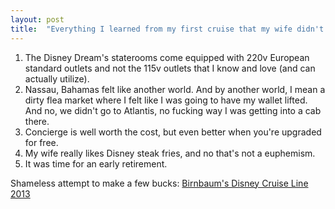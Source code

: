 ```yaml
---
layout: post
title:  "Everything I learned from my first cruise that my wife didn't tell me even after reading Birnbaum's Guide and talking about the cruise for 6 months beforehand"
---
```


1. The Disney Dream's staterooms come equipped with 220v European standard outlets and not the 115v outlets that I know and love (and can actually utilize).
2. Nassau, Bahamas felt like another world. And by another world, I mean a dirty flea market where I felt like I was going to have my wallet lifted. And no, we didn't go to Atlantis, no fucking way I was getting into a cab there.
3. Concierge is well worth the cost, but even better when you're upgraded for free.
4. My wife really likes Disney steak fries, and no that's not a euphemism.
5. It was time for an early retirement.

Shameless attempt to make a few bucks: [Birnbaum's Disney Cruise Line 2013](http://www.amazon.com/gp/product/1423152298/ref=as_li_ss_tl?ie=UTF8&camp=1789&creative=390957&creativeASIN=1423152298&linkCode=as2&tag=joshtronic-20)
